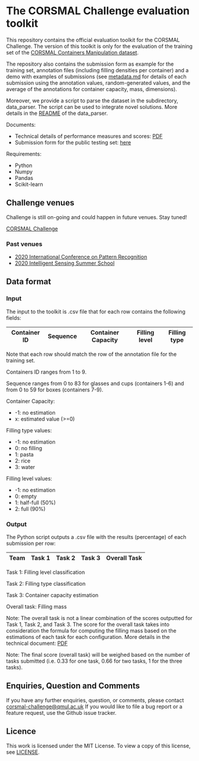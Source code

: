 # The CORSMAL Challenge evaluation toolkit

This repository contains the official evaluation toolkit for the CORSMAL Challenge.
The version of this toolkit is only for the evaluation of the training set of the
[CORSMAL Containers Manipulation dataset](http://corsmal.eecs.qmul.ac.uk/containers_manip.html).

The repository also contains the submission form as example for the training set,
annotation files (including filling densities per container) and a demo with 
examples of submissions (see [metadata.md](submissions/metadata.md) for details 
of each submission using the annotation values, random-generated values, and
the average of the annotations for container capacity, mass, dimensions). 

Moreover, we provide a script to parse the dataset in the subdirectory, data_parser.
The script can be used to integrate novel solutions. More details in the 
[README](data_parser/README.md) of the data_parser. 

Documents:
* Technical details of performance measures and scores: [PDF](docs/PerformanceScores.pdf)
* Submission form for the public testing set: [here](docs/submission_forms/public_test_set.csv)

Requirements:
* Python
* Numpy
* Pandas
* Scikit-learn


## Challenge venues

Challenge is still on-going and could happen in future venues. Stay tuned!

[CORSMAL Challenge](http://corsmal.eecs.qmul.ac.uk/challenge.html)
<!--[2022 IEEE International Conference on Acoustic, Speech, and Signal Processing](http://corsmal.eecs.qmul.ac.uk/challenge.html)-->

### Past venues
* [2020 International Conference on Pattern Recognition](http://corsmal.eecs.qmul.ac.uk/ICPR2020challenge.html)
* [2020 Intelligent Sensing Summer School](http://cis.eecs.qmul.ac.uk/school2020.html)


## Data format

### Input

The input to the toolkit is .csv file that for each row contains the following
fields:

| Container ID | Sequence | Container Capacity | Filling level | Filling type |
|--------------|----------|--------------------|---------------|--------------|

Note that each row should match the row of the annotation file for the training set.

Containers ID ranges from 1 to 9.

Sequence ranges from 0 to 83 for glasses and cups (containers 1-6) and from 0 to 59
for boxes (containers 7-9).

Container Capacity:
* -1: no estimation
*  x: estimated value (>=0)

Filling type values:
* -1: no estimation
*  0: no filling
*  1: pasta
*  2: rice
*  3: water

Filling level values:
* -1: no estimation
*  0: empty
*  1: half-full (50%)
*  2: full (90%)


### Output

The Python script outputs a .csv file with the results (percentage) of each submission per row: 

| Team | Task 1 | Task 2 | Task 3 | Overall Task |
|------|--------|--------|--------|--------------|


Task 1: Filling level classification

Task 2: Filling type classification

Task 3: Container capacity estimation

Overall task: Filling mass 


Note: The overall task is not a linear combination of the scores outputted for
Task 1, Task 2, and Task 3. The score for the overall task takes into consideration
the formula for computing the filling mass based on the estimations of each task
for each configuration. More details in the technical document: 
[PDF](docs/PerformanceScores.pdf)

Note: The  final score (overall task) will be weighed based on the number of 
tasks submitted (i.e. 0.33 for one task, 0.66 for two tasks, 1 for the three tasks).


## Enquiries, Question and Comments

If you have any further enquiries, question, or comments, please contact 
corsmal-challenge@qmul.ac.uk If you would like to 
file a bug report or a feature request, use the Github issue tracker. 


## Licence

This work is licensed under the MIT License. To view a copy of this license, 
see [LICENSE](LICENSE).

